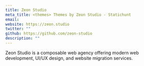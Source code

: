 ```yaml
---
title: Zeon Studio
meta_title: <themes> Themes by Zeon Studio - Statichunt
email: 
website: https://zeon.studio
twitter: ""
github: https://github.com/zeon-studio
description: ""
---
```


Zeon Studio is a composable web agency offering modern web development, UI/UX design, and website migration services.

